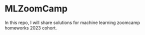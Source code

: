 # MLZoomCamp
In this repo, I will share solutions for machine learning zoomcamp homeworks 2023 cohort.
